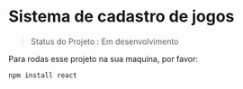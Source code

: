 <h1>Sistema de cadastro de jogos</h1>

> Status do Projeto : Em desenvolvimento

Para rodas esse projeto na sua maquina, por favor:

```
npm install react
```
